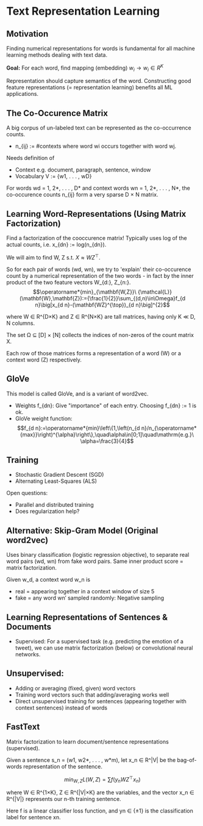 # Text Representation Learning

## Motivation 

Finding numerical representations for words is fundamental for all machine learning methods dealing with text data.

**Goal:** For each word, find mapping (embedding)
$w_i → w_i ∈ R^K$

Representation should capture semantics of the word.
Constructing good feature representations (= representation learning) benefits all ML applications.

## The Co-Occurence Matrix 

A big corpus of un-labeled text can be represented as the co-occurrence counts.
-  n_{ij} := #contexts where word wi occurs together with word wj.

Needs definition of
- Context e.g. document, paragraph, sentence, window
- Vocabulary V := {w1, . . . , wD}

For words wd = 1, 2*, . . . , D* and context words wn = 1, 2*, . . . , N*, the co-occurence counts n_{ij} form a very sparse D × N matrix.

## Learning Word-Representations (Using Matrix Factorization)

Find a factorization of the cooccurence matrix! Typically uses log of the actual counts, i.e. x_{dn} := log(n_{dn}).

We will aim to find W, Z s.t. $X ≈ WZ^⊤$.

So for each pair of words (wd, wn), we try to 'explain' their co-occurence count by a numerical representation of the two words - in fact by the inner product of the two feature vectors W_{d:}, Z_{n:}.
$$\operatorname*{min}_{\mathbf{W,Z}}\ {\mathcal{L}}(\mathbf{W},\mathbf{Z}):={\frac{1}{2}}\sum_{(d,n)\in\Omega}f_{d n}\big[x_{d n}-(\mathbf{WZ}^{\top})_{d n}\big]^{2}$$

where W ∈ R^{D×K} and Z ∈ R^{N×K} are tall matrices, having only K ≪ D, N columns.

The set Ω ⊆ [D] × [N] collects the indices of non-zeros of the count matrix X.

Each row of those matrices forms a representation of a word (W) or a context word (Z) respectively.

## GloVe 

This model is called GloVe, and is a variant of word2vec.
- Weights f_{dn}: Give "importance" of each entry. Choosing f_{dn} := 1 is ok.
- GloVe weight function: $$f_{d n}:=\operatorname*{min}\left\{1,\left(n_{d n}/n_{\operatorname*{max}}\right)^{\alpha}\right\},\quad\alpha\in[0;1]\quad\mathrm{e.g.}\ \alpha=\frac{3}{4}$$

## Training

- Stochastic Gradient Descent (SGD)
- Alternating Least-Squares (ALS)

Open questions:
- Parallel and distributed training
- Does regularization help?

## Alternative: Skip-Gram Model (Original word2vec) 

Uses binary classification (logistic regression objective), to separate real word pairs (wd, wn) from fake word pairs. Same inner product score = matrix factorization.

Given w_d, a context word w_n is
- real = appearing together in a context window of size 5
- fake = any word wn′ sampled randomly: Negative sampling


## Learning Representations of Sentences & Documents 

- Supervised: For a supervised task (e.g. predicting the emotion of a tweet), we can use matrix factorization (below) or convolutional neural networks.

## Unsupervised:

- Adding or averaging (fixed, given) word vectors 
- Training word vectors such that adding/averaging works well
- Direct unsupervised training for sentences (appearing
together with context sentences) instead of words

## FastText 

Matrix factorization to learn document/sentence representations (supervised).

Given a sentence s_n = (w1, w2*, . . . , w*m), let x_n ∈ R^|V| be the bag-of-words representation of the sentence.

$$ min_{W,Z} L(W,Z) = \sum f(y_n W Z^⊤ x_n) $$

where W ∈ R^{1×K}, Z ∈ R^{|V|×K} are the variables, and the vector x_n ∈ R^{|V|} represents our n-th training sentence.

Here f is a linear classifier loss function, and yn ∈ {±1} is the classification label for sentence xn.